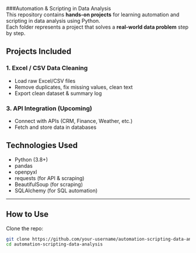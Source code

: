 ###Automation & Scripting in Data Analysis  
This repository contains **hands-on projects** for learning automation and scripting in data analysis using Python.  
Each folder represents a project that solves a **real-world data problem** step by step.  

## Projects Included  

### 1. Excel / CSV Data Cleaning  
- Load raw Excel/CSV files  
- Remove duplicates, fix missing values, clean text  
- Export clean dataset & summary log  

### 3. API Integration (Upcoming)  
- Connect with APIs (CRM, Finance, Weather, etc.)  
- Fetch and store data in databases  

## Technologies Used  
- Python (3.8+)  
- pandas  
- openpyxl  
- requests (for API & scraping)  
- BeautifulSoup (for scraping)  
- SQLAlchemy (for SQL automation)  

---

## How to Use  
Clone the repo:  
```bash
git clone https://github.com/your-username/automation-scripting-data-analysis.git
cd automation-scripting-data-analysis
